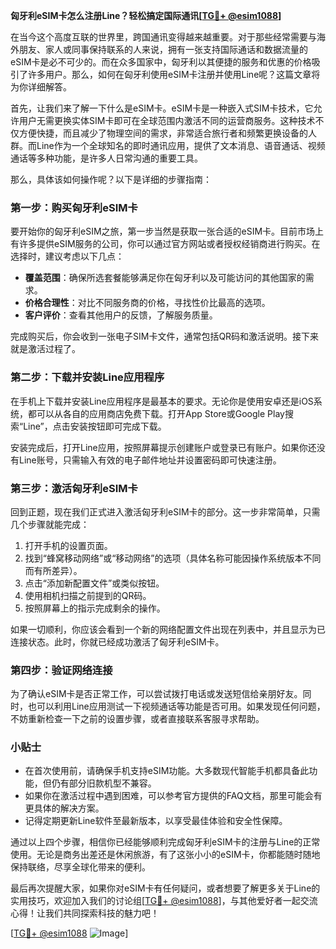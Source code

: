 **匈牙利eSIM卡怎么注册Line？轻松搞定国际通讯[[TG💪+ @esim1088](https://t.me/s/esim1088)]**

在当今这个高度互联的世界里，跨国通讯变得越来越重要。对于那些经常需要与海外朋友、家人或同事保持联系的人来说，拥有一张支持国际通话和数据流量的eSIM卡是必不可少的。而在众多国家中，匈牙利以其便捷的服务和优惠的价格吸引了许多用户。那么，如何在匈牙利使用eSIM卡注册并使用Line呢？这篇文章将为你详细解答。

首先，让我们来了解一下什么是eSIM卡。eSIM卡是一种嵌入式SIM卡技术，它允许用户无需更换实体SIM卡即可在全球范围内激活不同的运营商服务。这种技术不仅方便快捷，而且减少了物理空间的需求，非常适合旅行者和频繁更换设备的人群。而Line作为一个全球知名的即时通讯应用，提供了文本消息、语音通话、视频通话等多种功能，是许多人日常沟通的重要工具。

那么，具体该如何操作呢？以下是详细的步骤指南：

### 第一步：购买匈牙利eSIM卡

要开始你的匈牙利eSIM之旅，第一步当然是获取一张合适的eSIM卡。目前市场上有许多提供eSIM服务的公司，你可以通过官方网站或者授权经销商进行购买。在选择时，建议考虑以下几点：

- **覆盖范围**：确保所选套餐能够满足你在匈牙利以及可能访问的其他国家的需求。
- **价格合理性**：对比不同服务商的价格，寻找性价比最高的选项。
- **客户评价**：查看其他用户的反馈，了解服务质量。

完成购买后，你会收到一张电子SIM卡文件，通常包括QR码和激活说明。接下来就是激活过程了。

### 第二步：下载并安装Line应用程序

在手机上下载并安装Line应用程序是最基本的要求。无论你是使用安卓还是iOS系统，都可以从各自的应用商店免费下载。打开App Store或Google Play搜索“Line”，点击安装按钮即可完成下载。

安装完成后，打开Line应用，按照屏幕提示创建账户或登录已有账户。如果你还没有Line账号，只需输入有效的电子邮件地址并设置密码即可快速注册。

### 第三步：激活匈牙利eSIM卡

回到正题，现在我们正式进入激活匈牙利eSIM卡的部分。这一步非常简单，只需几个步骤就能完成：

1. 打开手机的设置页面。
2. 找到“蜂窝移动网络”或“移动网络”的选项（具体名称可能因操作系统版本不同而有所差异）。
3. 点击“添加新配置文件”或类似按钮。
4. 使用相机扫描之前提到的QR码。
5. 按照屏幕上的指示完成剩余的操作。

如果一切顺利，你应该会看到一个新的网络配置文件出现在列表中，并且显示为已连接状态。此时，你就已经成功激活了匈牙利eSIM卡。

### 第四步：验证网络连接

为了确认eSIM卡是否正常工作，可以尝试拨打电话或发送短信给亲朋好友。同时，也可以利用Line应用测试一下视频通话等功能是否可用。如果发现任何问题，不妨重新检查一下之前的设置步骤，或者直接联系客服寻求帮助。

### 小贴士

- 在首次使用前，请确保手机支持eSIM功能。大多数现代智能手机都具备此功能，但仍有部分旧款机型不兼容。
- 如果你在激活过程中遇到困难，可以参考官方提供的FAQ文档，那里可能会有更具体的解决方案。
- 记得定期更新Line软件至最新版本，以享受最佳体验和安全性保障。

通过以上四个步骤，相信你已经能够顺利完成匈牙利eSIM卡的注册与Line的正常使用。无论是商务出差还是休闲旅游，有了这张小小的eSIM卡，你都能随时随地保持联络，尽享全球化带来的便利。

最后再次提醒大家，如果你对eSIM卡有任何疑问，或者想要了解更多关于Line的实用技巧，欢迎加入我们的讨论组[[TG💪+ @esim1088](https://t.me/s/esim1088)]，与其他爱好者一起交流心得！让我们共同探索科技的魅力吧！

[[TG💪+ @esim1088](https://t.me/s/esim1088) ![Image](https://i.postimg.cc/4NQfJmqS/Snipaste-2025-05-13-00-14-12.png)]